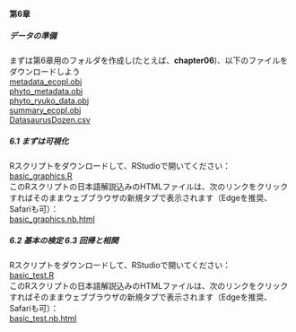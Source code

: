 #### 第6章
##### データの準備
まずは第6章用のフォルダを作成し(たとえば、<b>chapter06</b>)、以下のファイルをダウンロードしよう<br>
[metadata_ecopl.obj](../Robj/metadata_ecopl.obj)<br>
[phyto_metadata.obj](../Robj/phyto_metadata.obj)<br>
[phyto_ryuko_data.obj](../Robj/phyto_ryuko_data.obj)<br>
[summary_ecopl.obj](../Robj/summary_ecopl.obj)<br>
[DatasaurusDozen.csv](./DatasaurusDozen.csv)<br>

##### 6.1 まずは可視化
Rスクリプトをダウンロードして、RStudioで開いてください：<br>
[basic_graphics.R](./basic_graphics.R)<br>
このRスクリプトの日本語解説込みのHTMLファイルは、次のリンクをクリックすればそのままウェブブラウザの新規タブで表示されます（Edgeを推奨、Safariも可）：<br><a href="./basic_graphics.nb.html" target="_blank" rel="noopener noreferrer">basic_graphics.nb.html</a><br>

##### 6.2 基本の検定 6.3 回帰と相関　 
Rスクリプトをダウンロードして、RStudioで開いてください：<br>
[basic_test.R](./basic_test.R)<br>
このRスクリプトの日本語解説込みのHTMLファイルは、次のリンクをクリックすればそのままウェブブラウザの新規タブで表示されます（Edgeを推奨、Safariも可）：<br><a href="./basic_test.nb.html" target="_blank" rel="noopener noreferrer">basic_test.nb.html</a><br>


